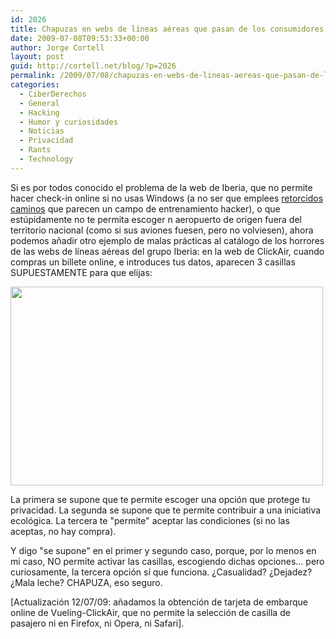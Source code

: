 ```yaml
---
id: 2026
title: Chapuzas en webs de líneas aéreas que pasan de los consumidores
date: 2009-07-08T09:53:33+00:00
author: Jorge Cortell
layout: post
guid: http://cortell.net/blog/?p=2026
permalink: /2009/07/08/chapuzas-en-webs-de-lineas-aereas-que-pasan-de-los-consumidores/
categories:
  - CiberDerechos
  - General
  - Hacking
  - Humor y curiosidades
  - Noticias
  - Privacidad
  - Rants
  - Technology
---
```

Si es por todos conocido el problema de la web de Iberia, que no permite hacer check-in online si no usas Windows (a no ser que emplees <a title="http://ryke.wordpress.com/2008/09/17/imprimir-tarjeta-de-embarque-en-iberia-desde-linux/" href="http://ryke.wordpress.com/2008/09/17/imprimir-tarjeta-de-embarque-en-iberia-desde-linux/" target="_blank">retorcidos caminos</a> que parecen un campo de entrenamiento hacker), o que estúpidamente no te permita escoger n aeropuerto de origen fuera del territorio nacional (como si sus aviones fuesen, pero no volviesen), ahora podemos añadir otro ejemplo de malas prácticas al catálogo de los horrores de las webs de líneas aéreas del grupo Iberia: en la web de ClickAir, cuando compras un billete online, e introduces tus datos, aparecen 3 casillas SUPUESTAMENTE para que elijas:

<img class="aligncenter" title="captura web ClickAir" src="http://farm3.static.flickr.com/2439/3700853494_cc4262b2a0.jpg" alt="" width="500" height="318" />

La primera se supone que te permite escoger una opción que protege tu privacidad. La segunda se supone que te permite contribuir a una iniciativa ecológica. La tercera te "permite" aceptar las condiciones (si no las aceptas, no hay compra).

Y digo "se supone" en el primer y segundo caso, porque, por lo menos en mi caso, NO permite activar las casillas, escogiendo dichas opciones... pero curiosamente, la tercera opción sí que funciona. ¿Casualidad? ¿Dejadez? ¿Mala leche? CHAPUZA, eso seguro.

[Actualización 12/07/09: añadamos la obtención de tarjeta de embarque online de Vueling-ClickAir, que no permite la selección de casilla de pasajero ni en Firefox, ni Opera, ni Safari].